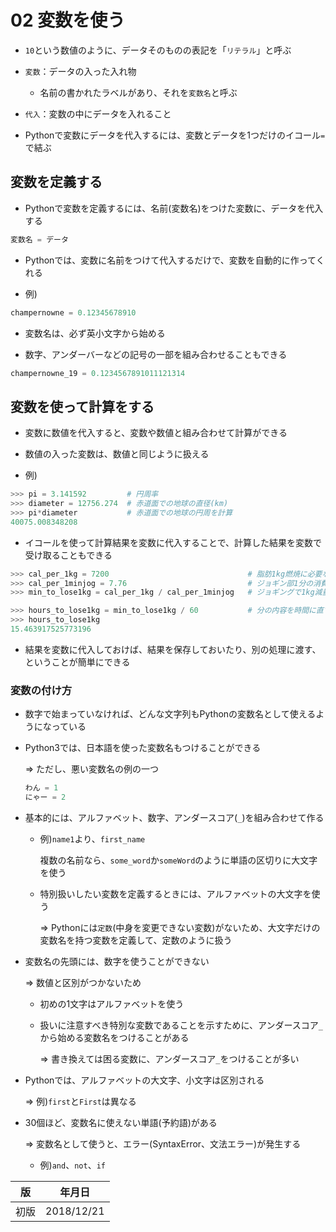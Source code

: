 02 変数を使う
===========

* `10`という数値のように、データそのものの表記を「`リテラル`」と呼ぶ

* `変数`：データの入った入れ物

  * 名前の書かれたラベルがあり、それを`変数名`と呼ぶ

* `代入`：変数の中にデータを入れること

* Pythonで変数にデータを代入するには、変数とデータを1つだけのイコール`=`で結ぶ



## 変数を定義する

* Pythonで変数を定義するには、名前(変数名)をつけた変数に、データを代入する

```python
変数名 = データ
```

* Pythonでは、変数に名前をつけて代入するだけで、変数を自動的に作ってくれる

* 例)

```python
champernowne = 0.12345678910
```

* 変数名は、必ず英小文字から始める

* 数字、アンダーバーなどの記号の一部を組み合わせることもできる

```python
champernowne_19 = 0.1234567891011121314
```



## 変数を使って計算をする

* 変数に数値を代入すると、変数や数値と組み合わせて計算ができる

* 数値の入った変数は、数値と同じように扱える

* 例)

```python
>>> pi = 3.141592         # 円周率
>>> diameter = 12756.274  # 赤道面での地球の直径(km)
>>> pi*diameter           # 赤道面での地球の円周を計算
40075.008348208
```

* イコールを使って計算結果を変数に代入することで、計算した結果を変数で受け取ることもできる

```python
>>> cal_per_1kg = 7200                               # 脂肪1kg燃焼に必要なカロリー
>>> cal_per_1minjog = 7.76                           # ジョギン部1分の消費カロリー
>>> min_to_lose1kg = cal_per_1kg / cal_per_1minjog   # ジョギングで1kg減量するのに何分かかるか

>>> hours_to_lose1kg = min_to_lose1kg / 60           # 分の内容を時間に直す
>>> hours_to_lose1kg
15.463917525773196
```

* 結果を変数に代入しておけば、結果を保存しておいたり、別の処理に渡す、ということが簡単にできる



### 変数の付け方

* 数字で始まっていなければ、どんな文字列もPythonの変数名として使えるようになっている

* Python3では、日本語を使った変数名もつけることができる

  => ただし、悪い変数名の例の一つ

  ```python
  わん = 1
  にゃー = 2
  ```

* 基本的には、アルファベット、数字、アンダースコア(`_`)を組み合わせて作る

  * 例)`name1`より、`first_name`

    複数の名前なら、`some_word`か`someWord`のように単語の区切りに大文字を使う

  * 特別扱いしたい変数を定義するときには、アルファベットの大文字を使う

    => Pythonには`定数`(中身を変更できない変数)がないため、大文字だけの変数名を持つ変数を定義して、定数のように扱う

* 変数名の先頭には、数字を使うことができない

  => 数値と区別がつかないため

  * 初めの1文字はアルファベットを使う

  * 扱いに注意すべき特別な変数であることを示すために、アンダースコア`_`から始める変数名をつけることがある

    => 書き換えては困る変数に、アンダースコア`_`をつけることが多い

* Pythonでは、アルファベットの大文字、小文字は区別される

  => 例)`first`と`First`は異なる

* 30個ほど、変数名に使えない単語(予約語)がある

  => 変数名として使うと、エラー(SyntaxError、文法エラー)が発生する

  * 例)`and`、`not`、`if`



| 版 |  年月日   |
|---|----------|
|初版|2018/12/21|
